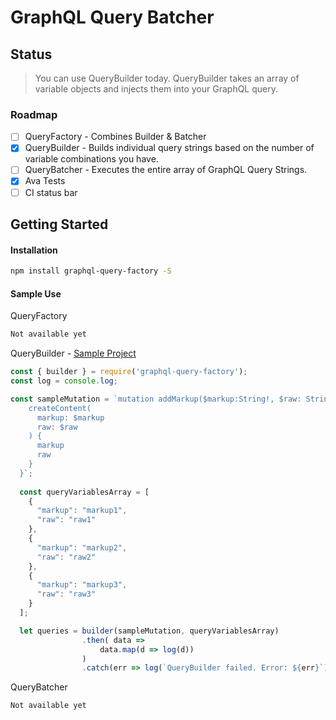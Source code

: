 # GraphQL Query Batcher

## Status
> You can use QueryBuilder today. QueryBuilder takes an array of variable objects and injects them into your GraphQL query. 


### Roadmap
* [ ] QueryFactory - Combines Builder & Batcher
* [x] QueryBuilder - Builds individual query strings based on the number of variable combinations you have. 
* [ ] QueryBatcher - Executes the entire array of GraphQL Query Strings.
* [x] Ava Tests
* [ ] CI status bar

## Getting Started
#### Installation
```bash
npm install graphql-query-factory -S 
```

#### Sample Use
QueryFactory
```js
Not available yet
```


QueryBuilder - [Sample Project](https://github.com/alechp/graphql-query-factory/tree/master/graphql-query-factory-test-project)
```js
const { builder } = require('graphql-query-factory');
const log = console.log;

const sampleMutation = `mutation addMarkup($markup:String!, $raw: String!) {
    createContent(
      markup: $markup 
      raw: $raw
    ) {
      markup
      raw
    }
  }`;
  
  const queryVariablesArray = [
    {
      "markup": "markup1",
      "raw": "raw1"
    },
    {
      "markup": "markup2",
      "raw": "raw2"
    },
    {
      "markup": "markup3",
      "raw": "raw3"
    }
  ];

  let queries = builder(sampleMutation, queryVariablesArray)
                .then( data =>
                    data.map(d => log(d))
                )
                .catch(err => log(`QueryBuilder failed. Error: ${err}`));

```

QueryBatcher 
```js
Not available yet
```